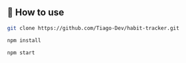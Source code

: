## 🚀 How to use

```sh
git clone https://github.com/Tiago-Dev/habit-tracker.git

npm install

npm start
```
